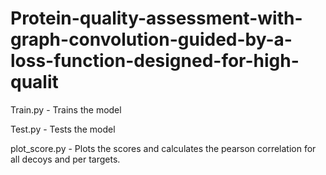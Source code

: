 # Protein-quality-assessment-with-graph-convolution-guided-by-a-loss-function-designed-for-high-qualit

Train.py - Trains the model

Test.py - Tests the model

plot_score.py - Plots the scores and calculates the pearson correlation for all decoys and per targets.


